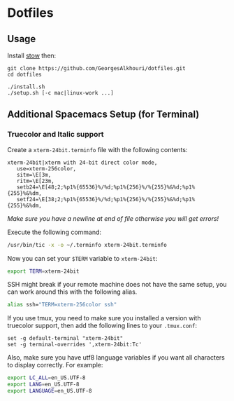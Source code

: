 # Dotfiles

## Usage 

Install [stow](https://www.gnu.org/software/stow/) then:

```shell
git clone https://github.com/GeorgesAlkhouri/dotfiles.git
cd dotfiles

./install.sh
./setup.sh [-c mac|linux-work ...]
```

## Additional Spacemacs Setup (for Terminal)
### Truecolor and Italic support

Create a `xterm-24bit.terminfo` file with the following contents:
```terminfo
xterm-24bit|xterm with 24-bit direct color mode,
   use=xterm-256color,
   sitm=\E[3m,
   ritm=\E[23m,
   setb24=\E[48;2;%p1%{65536}%/%d;%p1%{256}%/%{255}%&%d;%p1%{255}%&%dm,
   setf24=\E[38;2;%p1%{65536}%/%d;%p1%{256}%/%{255}%&%d;%p1%{255}%&%dm,

```
*Make sure you have a newline at end of file otherwise you will get errors!*

Execute the following command:
```bash
/usr/bin/tic -x -o ~/.terminfo xterm-24bit.terminfo
```

Now you can set your `$TERM` variable to `xterm-24bit`:
```bash
export TERM=xterm-24bit
```

SSH might break if your remote machine does not have the same setup, you can work around this with the following alias.
```bash
alias ssh="TERM=xterm-256color ssh"
```

If you use tmux, you need to make sure you installed a version with truecolor support, then add the following lines to your `.tmux.conf`:
```tmux
set -g default-terminal "xterm-24bit"
set -g terminal-overrides ',xterm-24bit:Tc'
```

Also, make sure you have utf8 language variables if you want all characters to display correctly. For example:
```bash
export LC_ALL=en_US.UTF-8
export LANG=en_US.UTF-8
export LANGUAGE=en_US.UTF-8
```
